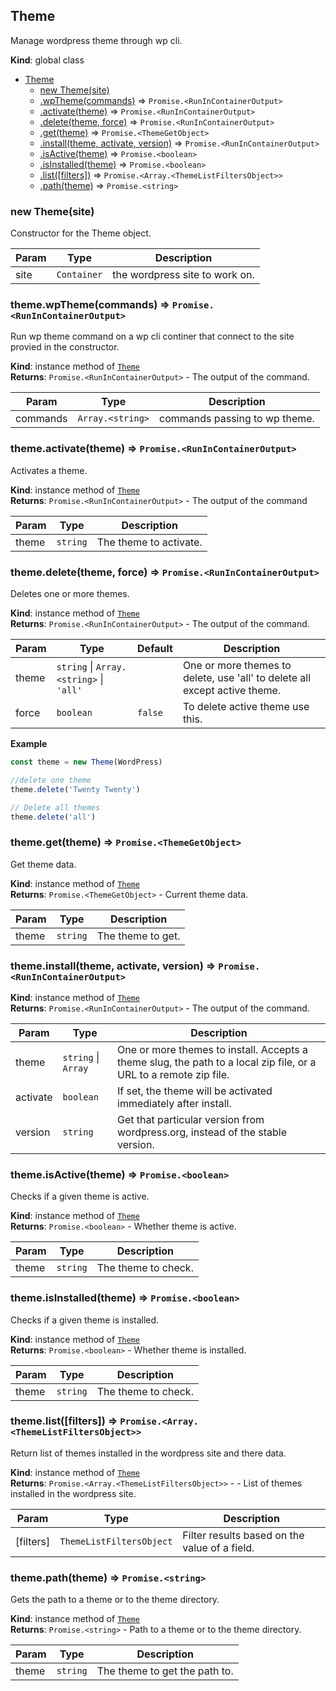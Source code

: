 <a name="Theme"></a>

## Theme
Manage wordpress theme through wp cli.

**Kind**: global class  

* [Theme](#Theme)
    * [new Theme(site)](#new_Theme_new)
    * [.wpTheme(commands)](#Theme+wpTheme) ⇒ <code>Promise.&lt;RunInContainerOutput&gt;</code>
    * [.activate(theme)](#Theme+activate) ⇒ <code>Promise.&lt;RunInContainerOutput&gt;</code>
    * [.delete(theme, force)](#Theme+delete) ⇒ <code>Promise.&lt;RunInContainerOutput&gt;</code>
    * [.get(theme)](#Theme+get) ⇒ <code>Promise.&lt;ThemeGetObject&gt;</code>
    * [.install(theme, activate, version)](#Theme+install) ⇒ <code>Promise.&lt;RunInContainerOutput&gt;</code>
    * [.isActive(theme)](#Theme+isActive) ⇒ <code>Promise.&lt;boolean&gt;</code>
    * [.isInstalled(theme)](#Theme+isInstalled) ⇒ <code>Promise.&lt;boolean&gt;</code>
    * [.list([filters])](#Theme+list) ⇒ <code>Promise.&lt;Array.&lt;ThemeListFiltersObject&gt;&gt;</code>
    * [.path(theme)](#Theme+path) ⇒ <code>Promise.&lt;string&gt;</code>

<a name="new_Theme_new"></a>

### new Theme(site)
Constructor for the Theme object.


| Param | Type | Description |
| --- | --- | --- |
| site | <code>Container</code> | the wordpress site to work on. |

<a name="Theme+wpTheme"></a>

### theme.wpTheme(commands) ⇒ <code>Promise.&lt;RunInContainerOutput&gt;</code>
Run wp theme command on a wp cli continer that connect to the site provied in the constructor.

**Kind**: instance method of [<code>Theme</code>](#Theme)  
**Returns**: <code>Promise.&lt;RunInContainerOutput&gt;</code> - The output of the command.  

| Param | Type | Description |
| --- | --- | --- |
| commands | <code>Array.&lt;string&gt;</code> | commands passing to wp theme. |

<a name="Theme+activate"></a>

### theme.activate(theme) ⇒ <code>Promise.&lt;RunInContainerOutput&gt;</code>
Activates a theme.

**Kind**: instance method of [<code>Theme</code>](#Theme)  
**Returns**: <code>Promise.&lt;RunInContainerOutput&gt;</code> - The output of the command  

| Param | Type | Description |
| --- | --- | --- |
| theme | <code>string</code> | The theme to activate. |

<a name="Theme+delete"></a>

### theme.delete(theme, force) ⇒ <code>Promise.&lt;RunInContainerOutput&gt;</code>
Deletes one or more themes.

**Kind**: instance method of [<code>Theme</code>](#Theme)  
**Returns**: <code>Promise.&lt;RunInContainerOutput&gt;</code> - The output of the command.  

| Param | Type | Default | Description |
| --- | --- | --- | --- |
| theme | <code>string</code> \| <code>Array.&lt;string&gt;</code> \| <code>&#x27;all&#x27;</code> |  | One or more themes to delete, use 'all' to delete all except active theme. |
| force | <code>boolean</code> | <code>false</code> | To delete active theme use this. |

**Example**  
```js
const theme = new Theme(WordPress)

//delete one theme
theme.delete('Twenty Twenty')

// Delete all themes
theme.delete('all')
```
<a name="Theme+get"></a>

### theme.get(theme) ⇒ <code>Promise.&lt;ThemeGetObject&gt;</code>
Get theme data.

**Kind**: instance method of [<code>Theme</code>](#Theme)  
**Returns**: <code>Promise.&lt;ThemeGetObject&gt;</code> - Current theme data.  

| Param | Type | Description |
| --- | --- | --- |
| theme | <code>string</code> | The theme to get. |

<a name="Theme+install"></a>

### theme.install(theme, activate, version) ⇒ <code>Promise.&lt;RunInContainerOutput&gt;</code>
**Kind**: instance method of [<code>Theme</code>](#Theme)  
**Returns**: <code>Promise.&lt;RunInContainerOutput&gt;</code> - The output of the command.  

| Param | Type | Description |
| --- | --- | --- |
| theme | <code>string</code> \| <code>Array</code> | One or more themes to install. Accepts a theme slug, the path to a local zip file, or a URL to a remote zip file. |
| activate | <code>boolean</code> | If set, the theme will be activated immediately after install. |
| version | <code>string</code> | Get that particular version from wordpress.org, instead of the stable version. |

<a name="Theme+isActive"></a>

### theme.isActive(theme) ⇒ <code>Promise.&lt;boolean&gt;</code>
Checks if a given theme is active.

**Kind**: instance method of [<code>Theme</code>](#Theme)  
**Returns**: <code>Promise.&lt;boolean&gt;</code> - Whether theme is active.  

| Param | Type | Description |
| --- | --- | --- |
| theme | <code>string</code> | The theme to check. |

<a name="Theme+isInstalled"></a>

### theme.isInstalled(theme) ⇒ <code>Promise.&lt;boolean&gt;</code>
Checks if a given theme is installed.

**Kind**: instance method of [<code>Theme</code>](#Theme)  
**Returns**: <code>Promise.&lt;boolean&gt;</code> - Whether theme is installed.  

| Param | Type | Description |
| --- | --- | --- |
| theme | <code>string</code> | The theme to check. |

<a name="Theme+list"></a>

### theme.list([filters]) ⇒ <code>Promise.&lt;Array.&lt;ThemeListFiltersObject&gt;&gt;</code>
Return list of themes installed in the wordpress site and there data.

**Kind**: instance method of [<code>Theme</code>](#Theme)  
**Returns**: <code>Promise.&lt;Array.&lt;ThemeListFiltersObject&gt;&gt;</code> - - List of themes installed in the wordpress site.  

| Param | Type | Description |
| --- | --- | --- |
| [filters] | <code>ThemeListFiltersObject</code> | Filter results based on the value of a field. |

<a name="Theme+path"></a>

### theme.path(theme) ⇒ <code>Promise.&lt;string&gt;</code>
Gets the path to a theme or to the theme directory.

**Kind**: instance method of [<code>Theme</code>](#Theme)  
**Returns**: <code>Promise.&lt;string&gt;</code> - Path to a theme or to the theme directory.  

| Param | Type | Description |
| --- | --- | --- |
| theme | <code>string</code> | The theme to get the path to. |

